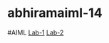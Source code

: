 # abhiramaiml-14
#AIML
[Lab-1](https://github.com/Abhiram1570/abhiramaiml-14/blob/main/LAB1.ipynb)
[Lab-2](https://github.com/Abhiram1570/abhiramaiml-14/blob/main/AIML%20Lab2.ipynb)




